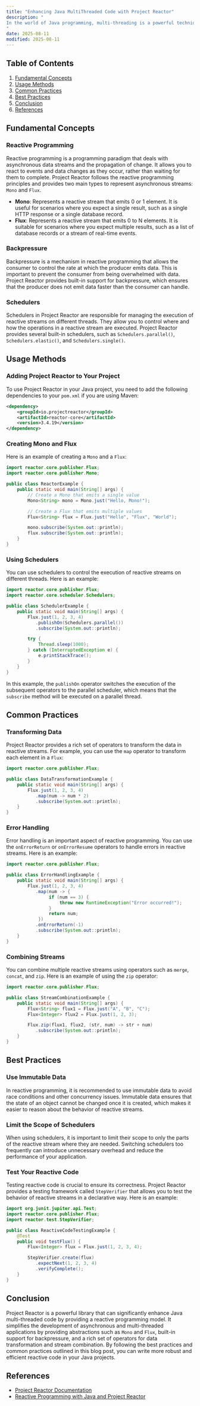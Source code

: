 ```yaml
---
title: "Enhancing Java MultiThreaded Code with Project Reactor"
description: "
In the world of Java programming, multi-threading is a powerful technique for improving the performance and responsiveness of applications. However, traditional multi-threading in Java can be complex and error-prone, especially when dealing with asynchronous and reactive programming scenarios. Project Reactor comes to the rescue as a reactive programming library for the JVM, which is fully integrated with Java 8+ and provides a set of powerful abstractions to simplify multi-threaded and asynchronous programming.  In this blog post, we will explore how to enhance Java multi-threaded code using Project Reactor. We'll cover the fundamental concepts, usage methods, common practices, and best practices to help you make the most of this library in your Java projects.
"
date: 2025-08-11
modified: 2025-08-11
---
```


## Table of Contents
1. [Fundamental Concepts](#fundamental-concepts)
2. [Usage Methods](#usage-methods)
3. [Common Practices](#common-practices)
4. [Best Practices](#best-practices)
5. [Conclusion](#conclusion)
6. [References](#references)

## Fundamental Concepts

### Reactive Programming
Reactive programming is a programming paradigm that deals with asynchronous data streams and the propagation of change. It allows you to react to events and data changes as they occur, rather than waiting for them to complete. Project Reactor follows the reactive programming principles and provides two main types to represent asynchronous streams: `Mono` and `Flux`.

- **Mono**: Represents a reactive stream that emits 0 or 1 element. It is useful for scenarios where you expect a single result, such as a single HTTP response or a single database record.
- **Flux**: Represents a reactive stream that emits 0 to N elements. It is suitable for scenarios where you expect multiple results, such as a list of database records or a stream of real-time events.

### Backpressure
Backpressure is a mechanism in reactive programming that allows the consumer to control the rate at which the producer emits data. This is important to prevent the consumer from being overwhelmed with data. Project Reactor provides built-in support for backpressure, which ensures that the producer does not emit data faster than the consumer can handle.

### Schedulers
Schedulers in Project Reactor are responsible for managing the execution of reactive streams on different threads. They allow you to control where and how the operations in a reactive stream are executed. Project Reactor provides several built-in schedulers, such as `Schedulers.parallel()`, `Schedulers.elastic()`, and `Schedulers.single()`.

## Usage Methods

### Adding Project Reactor to Your Project
To use Project Reactor in your Java project, you need to add the following dependencies to your `pom.xml` if you are using Maven:
```xml
<dependency>
    <groupId>io.projectreactor</groupId>
    <artifactId>reactor-core</artifactId>
    <version>3.4.19</version>
</dependency>
```

### Creating Mono and Flux
Here is an example of creating a `Mono` and a `Flux`:
```java
import reactor.core.publisher.Flux;
import reactor.core.publisher.Mono;

public class ReactorExample {
    public static void main(String[] args) {
        // Create a Mono that emits a single value
        Mono<String> mono = Mono.just("Hello, Mono!");

        // Create a Flux that emits multiple values
        Flux<String> flux = Flux.just("Hello", "Flux", "World");

        mono.subscribe(System.out::println);
        flux.subscribe(System.out::println);
    }
}
```

### Using Schedulers
You can use schedulers to control the execution of reactive streams on different threads. Here is an example:
```java
import reactor.core.publisher.Flux;
import reactor.core.scheduler.Schedulers;

public class SchedulerExample {
    public static void main(String[] args) {
        Flux.just(1, 2, 3, 4)
           .publishOn(Schedulers.parallel())
           .subscribe(System.out::println);

        try {
            Thread.sleep(1000);
        } catch (InterruptedException e) {
            e.printStackTrace();
        }
    }
}
```
In this example, the `publishOn` operator switches the execution of the subsequent operators to the parallel scheduler, which means that the `subscribe` method will be executed on a parallel thread.

## Common Practices

### Transforming Data
Project Reactor provides a rich set of operators to transform the data in reactive streams. For example, you can use the `map` operator to transform each element in a `Flux`:
```java
import reactor.core.publisher.Flux;

public class DataTransformationExample {
    public static void main(String[] args) {
        Flux.just(1, 2, 3, 4)
           .map(num -> num * 2)
           .subscribe(System.out::println);
    }
}
```

### Error Handling
Error handling is an important aspect of reactive programming. You can use the `onErrorReturn` or `onErrorResume` operators to handle errors in reactive streams. Here is an example:
```java
import reactor.core.publisher.Flux;

public class ErrorHandlingExample {
    public static void main(String[] args) {
        Flux.just(1, 2, 3, 4)
           .map(num -> {
                if (num == 3) {
                    throw new RuntimeException("Error occurred!");
                }
                return num;
            })
           .onErrorReturn(-1)
           .subscribe(System.out::println);
    }
}
```

### Combining Streams
You can combine multiple reactive streams using operators such as `merge`, `concat`, and `zip`. Here is an example of using the `zip` operator:
```java
import reactor.core.publisher.Flux;

public class StreamCombinationExample {
    public static void main(String[] args) {
        Flux<String> flux1 = Flux.just("A", "B", "C");
        Flux<Integer> flux2 = Flux.just(1, 2, 3);

        Flux.zip(flux1, flux2, (str, num) -> str + num)
           .subscribe(System.out::println);
    }
}
```

## Best Practices

### Use Immutable Data
In reactive programming, it is recommended to use immutable data to avoid race conditions and other concurrency issues. Immutable data ensures that the state of an object cannot be changed once it is created, which makes it easier to reason about the behavior of reactive streams.

### Limit the Scope of Schedulers
When using schedulers, it is important to limit their scope to only the parts of the reactive stream where they are needed. Switching schedulers too frequently can introduce unnecessary overhead and reduce the performance of your application.

### Test Your Reactive Code
Testing reactive code is crucial to ensure its correctness. Project Reactor provides a testing framework called `StepVerifier` that allows you to test the behavior of reactive streams in a declarative way. Here is an example:
```java
import org.junit.jupiter.api.Test;
import reactor.core.publisher.Flux;
import reactor.test.StepVerifier;

public class ReactiveCodeTestingExample {
    @Test
    public void testFlux() {
        Flux<Integer> flux = Flux.just(1, 2, 3, 4);

        StepVerifier.create(flux)
           .expectNext(1, 2, 3, 4)
           .verifyComplete();
    }
}
```

## Conclusion
Project Reactor is a powerful library that can significantly enhance Java multi-threaded code by providing a reactive programming model. It simplifies the development of asynchronous and multi-threaded applications by providing abstractions such as `Mono` and `Flux`, built-in support for backpressure, and a rich set of operators for data transformation and stream combination. By following the best practices and common practices outlined in this blog post, you can write more robust and efficient reactive code in your Java projects.

## References
- [Project Reactor Documentation](https://projectreactor.io/docs/core/release/reference/)
- [Reactive Programming with Java and Project Reactor](https://www.baeldung.com/reactor-core)